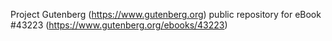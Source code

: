 Project Gutenberg (https://www.gutenberg.org) public repository for eBook #43223 (https://www.gutenberg.org/ebooks/43223)
